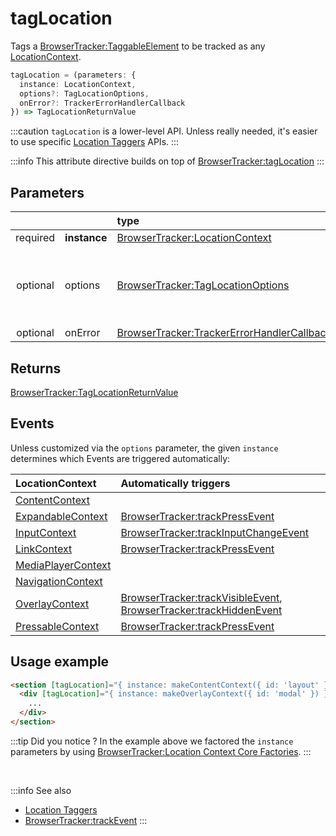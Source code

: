 # tagLocation

Tags a [BrowserTracker:TaggableElement](/tracking/browser/api-reference/definitions/TaggableElement.md) to be tracked as any [LocationContext](/taxonomy/reference/location-contexts/overview.md).

```typescript
tagLocation = (parameters: {
  instance: LocationContext,
  options?: TagLocationOptions,
  onError?: TrackerErrorHandlerCallback
}) => TagLocationReturnValue
```

:::caution
`tagLocation` is a lower-level API. Unless really needed, it's easier to use specific [Location Taggers](/tracking/browser/api-reference/locationTaggers/overview.md) APIs. 
:::

:::info
This attribute directive builds on top of [BrowserTracker:tagLocation](/tracking/browser/api-reference/locationTaggers/tagLocation.md)
:::

## Parameters
|          |              | type                                                                                              | default value
| :-:      | :--          | :--                                                                                               | :--           
| required | **instance** | [BrowserTracker:LocationContext](/taxonomy/reference/location-contexts/overview.md)                              |
| optional | options      | [BrowserTracker:TagLocationOptions](/tracking/browser/api-reference/definitions/TagLocationOptions.md)                   | Dynamically calculated based on `instance`. See the [Events](#events) table below.
| optional | onError      | [BrowserTracker:TrackerErrorHandlerCallback](/tracking/browser/api-reference/definitions/TrackerErrorHandlerCallback.md) | `console.error`

## Returns
[BrowserTracker:TagLocationReturnValue](/tracking/browser/api-reference/definitions/TagLocationReturnValue.md) 

## Events
Unless customized via the `options` parameter, the given `instance` determines which Events are triggered automatically:

| LocationContext                                                                   | Automatically triggers
| :--                                                                               | :--
| [ContentContext](/taxonomy/reference/location-contexts/ContentContext.md)         | 
| [ExpandableContext](/taxonomy/reference/location-contexts/ExpandableContext.md)   | [BrowserTracker:trackPressEvent](/tracking/browser/api-reference/eventTrackers/trackPressEvent.md)
| [InputContext](/taxonomy/reference/location-contexts/InputContext.md)             | [BrowserTracker:trackInputChangeEvent](/tracking/browser/api-reference/eventTrackers/trackInputChangeEvent.md)
| [LinkContext](/taxonomy/reference/location-contexts/LinkContext.md)               | [BrowserTracker:trackPressEvent](/tracking/browser/api-reference/eventTrackers/trackPressEvent.md)
| [MediaPlayerContext](/taxonomy/reference/location-contexts/MediaPlayerContext.md) | 
| [NavigationContext](/taxonomy/reference/location-contexts/NavigationContext.md)   | 
| [OverlayContext](/taxonomy/reference/location-contexts/OverlayContext.md)         | [BrowserTracker:trackVisibleEvent](/tracking/browser/api-reference/eventTrackers/trackVisibleEvent.md), [BrowserTracker:trackHiddenEvent](/tracking/browser/api-reference/eventTrackers/trackHiddenEvent.md)
| [PressableContext](/taxonomy/reference/location-contexts/PressableContext.md)     | [BrowserTracker:trackPressEvent](/tracking/browser/api-reference/eventTrackers/trackPressEvent.md)

## Usage example

```html
<section [tagLocation]="{ instance: makeContentContext({ id: 'layout' }) }">
  <div [tagLocation]="{ instance: makeOverlayContext({ id: 'modal' }) }">
    ...
  </div>
</section>
```

:::tip Did you notice ?
In the example above we factored the `instance` parameters by using [BrowserTracker:Location Context Core Factories](/tracking/browser/api-reference/core/CoreFactories.md#location-context-factories).
:::

<br />

:::info See also
- [Location Taggers](/tracking/angular/api-reference/locationTaggers/overview.md)
- [BrowserTracker:trackEvent](/tracking/browser/api-reference/eventTrackers/trackEvent.md)
:::
